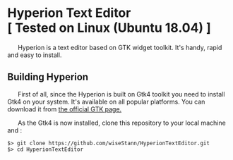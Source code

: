 # Hyperion Text Editor<br /> [ Tested on Linux (Ubuntu 18.04) ]
&nbsp;&nbsp;&nbsp;&nbsp;&nbsp;&nbsp;Hyperion is a text editor based on GTK widget toolkit. It's handy, rapid and easy to install.

## Building Hyperion
&nbsp;&nbsp;&nbsp;&nbsp;&nbsp;&nbsp;First of all, since the Hyperion is built on Gtk4 toolkit you need to install Gtk4 on your system. It's available on all popular platforms. You can download it from [the official GTK page.](https://www.gtk.org/)

&nbsp;&nbsp;&nbsp;&nbsp;&nbsp;&nbsp;As the Gtk4 is now installed, clone this repository to your local machine and :
```
$> git clone https://github.com/wiseStann/HyperionTextEditor.git
$> cd HyperionTextEditor
```

&nbsp;&nbsp;&nbsp;&nbsp;&nbsp;&nbsp;
